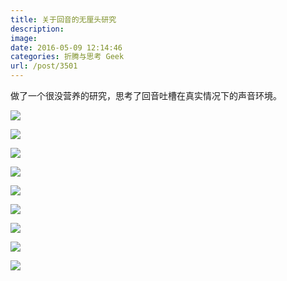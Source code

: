 ```yaml
---
title: 关于回音的无厘头研究
description: 
image: 
date: 2016-05-09 12:14:46
categories: 折腾与思考 Geek
url: /post/3501
---
```


做了一个很没营养的研究，思考了回音吐槽在真实情况下的声音环境。

![](https://cdn.victor42.work/posts/2016-05/05-09/1.png)

![](https://cdn.victor42.work/posts/2016-05/05-09/2.png)

![](https://cdn.victor42.work/posts/2016-05/05-09/3.png)

![](https://cdn.victor42.work/posts/2016-05/05-09/4.png)

![](https://cdn.victor42.work/posts/2016-05/05-09/5.png)

![](https://cdn.victor42.work/posts/2016-05/05-09/6.png)

![](https://cdn.victor42.work/posts/2016-05/05-09/7.png)

![](https://cdn.victor42.work/posts/2016-05/05-09/8.png)

![](https://cdn.victor42.work/posts/2016-05/05-09/9.png)